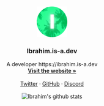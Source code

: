 <!-- PROJECT LOGO -->
<br />
<p align="center">
  <a href="https://github.com/othneildrew/Best-README-Template">
    <img src="images/B2DE5402-E805-40A0-82E0-BF1856927954.png" alt="Logo" width="80" height="80">
  </a>

  <h3 align="center">Ibrahim.is-a.dev</h3>

  <p align="center">
     A developer https://ibrahim.is-a.dev
    <br />
    <a href="https://ibrahim.is-a.dev"><strong>Visit the website »</strong></a>
    <br />
    <br />
    <a href="https://twitter.com/ibrahimdevx">Twitter</a>
    ·
    <a href="https://github.com/ibrahimdevx">GitHub</a>
    ·
    <a href="https://discord.st/ibrahimshangout">Discord</a>
  </p>
</p>
<center>
<img align="center" src="https://github-readme-stats.vercel.app/api?username=ibrahimdevx&show_icons=true&include_all_commits=true&theme=dark" alt="Ibrahim's github stats" />
  </center>
</a>
